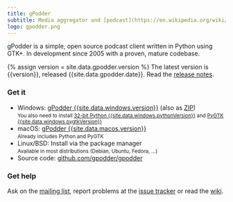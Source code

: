 ```yaml
---
title: gPodder
subtitle: Media aggregator and [podcast](https://en.wikipedia.org/wiki/Podcast) client
logo: gpodder.png
---
```


gPodder is a simple, open source podcast client written in Python using GTK+. In development since 2005 with a proven, mature codebase.

{% assign version = site.data.gpodder.version %}
The latest version is {{version}}, released {{site.data.gpodder.date}}. Read the [release notes](http://blog.gpodder.org/).

### Get it

-   Windows: [gPodder {{site.data.windows.version}}][win] (also as [ZIP][win-zip])<br>
    <small>You also need to install [32-bit Python {{site.data.windows.pythonVersion}}][win-python] and [PyGTK {{site.data.windows.pygtkVersion}}][win-gtk]</small>
-   macOS: [gPodder {{site.data.macos.version}}][mac]<br>
    <small>Already includes Python and PyGTK</small>
-   Linux/BSD: Install via the package manager<br>
    <small>Available in most distributions (Debian, Ubuntu, Fedora, ...)</small>
-   Source code: [github.com/gpodder/gpodder](https://github.com/gpodder/gpodder)

### Get help

Ask on the [mailing list](http://www.freelists.org/list/gpodder), report problems at the [issue tracker](https://github.com/gpodder/gpodder/issues) or read the [wiki](https://github.com/gpodder/gpodder/wiki).

[win]: http://sourceforge.net/projects/gpodder/files/windows/gpodder-{{site.data.windows.version}}-setup.exe/download
[win-zip]: http://sourceforge.net/projects/gpodder/files/windows/gpodder-{{site.data.windows.version}}-win32.zip/download
[win-python]: https://www.python.org/ftp/python/{{site.data.windows.pythonVersion}}/python-{{site.data.windows.pythonVersion}}{{site.data.windows.pythonPatch}}.msi
[win-gtk]: http://ftp.gnome.org/pub/GNOME/binaries/win32/pygtk/{{site.data.windows.pygtkVersion}}/pygtk-all-in-one-{{site.data.windows.pygtkVersion}}{{site.data.windows.pygtkPatch}}.win32-py{{site.data.windows.pythonVersion}}.msi
[mac]: https://sourceforge.net/projects/gpodder/files/macosx/gPodder-{{site.data.macos.version}}{{site.data.macos.patch}}.zip/download
